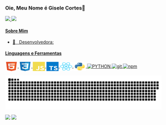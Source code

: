 ### Oie, Meu Nome é Gisele Cortes👋

<div>
 <a href="https://github.com/giseleCortes">
 <img height="180em" src="https://github-readme-stats.vercel.app/api?username=giseleCortes&show_icons=true&theme=dracula&include_all_commits=true&count_private=true"/>
 <img height="180em" src="https://github-readme-stats.vercel.app/api/top-langs/?username=giseleCortes&layout=compact&langs_count=8&theme=dracula"/>
</div>

#### Sobre Mim
- 🌱 &nbsp; Desenvolvedora: 

 
 
  
 #### Linguagens e Ferramentas
  
<div style="display: inline_block">
 <img align="center" alt="HTML" height="30" width="40" src="https://raw.githubusercontent.com/devicons/devicon/master/icons/html5/html5-original.svg">
 <img align="center" alt="CSS" height="30" width="40" src="https://raw.githubusercontent.com/devicons/devicon/master/icons/css3/css3-original.svg">
 <img align="center" alt="Js" height="30" width="40" src="https://raw.githubusercontent.com/devicons/devicon/master/icons/javascript/javascript-plain.svg">
 <img align="center" alt="Ts" height="30" width="40" src="https://raw.githubusercontent.com/devicons/devicon/master/icons/typescript/typescript-plain.svg">  
 <img align="center" alt="React" height="30" width="40" src="https://raw.githubusercontent.com/devicons/devicon/master/icons/react/react-original.svg">
 <img align="center" alt="PYTHON" height="30" width="40" src="https://raw.githubusercontent.com/devicons/devicon/master/icons/python/python-original.svg">
 <img align="center" alt="PYTHON" height="30" width="40" src="https://raw.githubusercontent.com/devicons/devicon/master/icons/python/java-original.svg"> 
 <img align="center" alt="git" height="50" width="60" src="https://cdn.jsdelivr.net/gh/devicons/devicon/icons/git/git-original-wordmark.svg" />
 <img align="center" alt="npm" height="50" width="60" src="https://cdn.jsdelivr.net/gh/devicons/devicon/icons/npm/npm-original-wordmark.svg" />
 

</div>
 
 
 
 ![Snake animation](https://github.com/TaniziaFagundes/TaniziaFagundes/blob/output/github-contribution-grid-snake.svg)

<div> 
    <a href="https://www.linkedin.com/in/gisele-cortes/" target="_blank"><img src="https://img.shields.io/badge/linkedin-%230077B5.svg?style=for-the-badge&logo=linkedin&logoColor=white" target="_blank"></a>
    <a href="https://www.instagram.com/gih.cortes/" target="_blank"><img src="https://img.shields.io/badge/-Instagram-%23E4405F?style=for-the-badge&logo=instagram&logoColor=white" target="_blank"></a>
    
</div>

